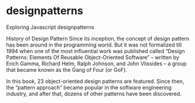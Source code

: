 # designpatterns
Exploring Javascript designpatterns

History of Design Pattern
Since its inception, the concept of design pattern has been around in the programming world. But it was not formalized till 1994 when one of the most influential work was published called “Design Patterns: Elements Of Reusable Object-Oriented Software” – written by Erich Gamma, Richard Helm, Ralph Johnson, and John Vlissides – a group that became known as the Gang of Four (or GoF).

In this book, 23 object-oriented design patterns are featured. Since then, the “pattern approach” became popular in the software engineering industry, and after that, dozens of other patterns have been discovered.

